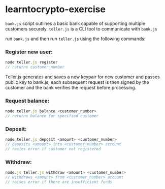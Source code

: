 # learntocrypto-exercise

`bank.js` script outlines a basic bank capable of supporting multiple customers securely.
`teller.js` is a CLI tool to communicate with `bank.js` 

run `bank.js` and then run `teller.js` using the following commands:

### Register new user:
```javascript
node teller.js register  
// returns customer_number
```

   Teller.js generates and saves a new keypair for new customer and passes public key to bank.js, each subsequent request is then signed by the customer and the bank verifies the request before processing.
  
### Request balance:
```javascript
node teller.js balance <customer_number>  
// returns balance for specified customer
```

### Deposit:
```javascript
node teller.js deposit <amount> <customer_number>  
// deposits <amount> into <customer_number> account
// rasies error if customer not registered
```

### Withdraw:
```javascript
node.js teller.js withdraw <amount> <customer_number>  
// withdraws <amount> from <customer_number> account  
// raises error if there are insufficient funds
```